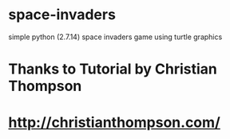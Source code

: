 # space-invaders
simple python (2.7.14)  space invaders game using turtle graphics

# Thanks to Tutorial by Christian Thompson 
# http://christianthompson.com/
